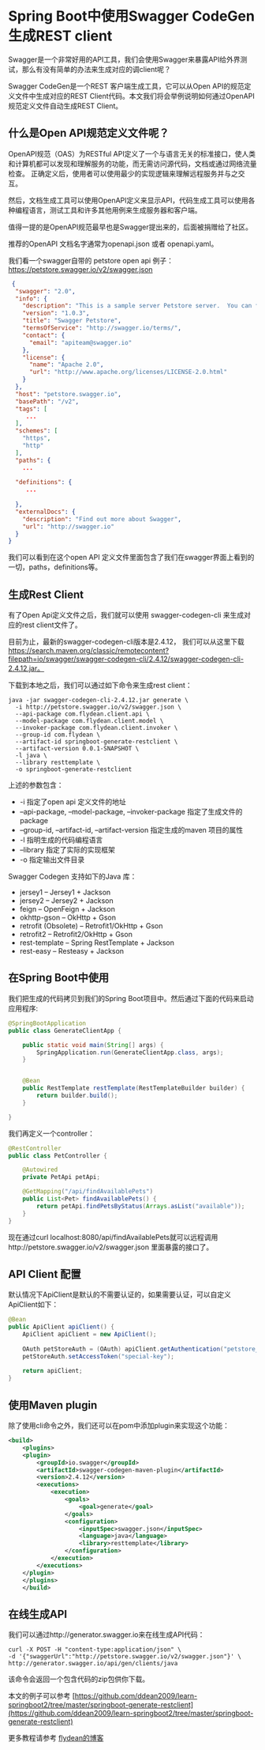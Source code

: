 # Spring Boot中使用Swagger CodeGen生成REST client

Swagger是一个非常好用的API工具，我们会使用Swagger来暴露API给外界测试，那么有没有简单的办法来生成对应的调client呢？ 

Swagger CodeGen是一个REST 客户端生成工具，它可以从Open API的规范定义文件中生成对应的REST Client代码。本文我们将会举例说明如何通过OpenAPI 规范定义文件自动生成REST Client。

## 什么是Open API规范定义文件呢？ 

OpenAPI规范（OAS）为RESTful API定义了一个与语言无关的标准接口，使人类和计算机都可以发现和理解服务的功能，而无需访问源代码，文档或通过网络流量检查。 正确定义后，使用者可以使用最少的实现逻辑来理解远程服务并与之交互。

然后，文档生成工具可以使用OpenAPI定义来显示API，代码生成工具可以使用各种编程语言，测试工具和许多其他用例来生成服务器和客户端。

值得一提的是OpenAPI规范最早也是Swagger提出来的，后面被捐赠给了社区。

推荐的OpenAPI 文档名字通常为openapi.json 或者 openapi.yaml。

我们看一个swagger自带的 petstore open api 例子： https://petstore.swagger.io/v2/swagger.json

~~~json
 {
  "swagger": "2.0",
  "info": {
    "description": "This is a sample server Petstore server.  You can find out more about Swagger at [http://swagger.io](http://swagger.io) or on [irc.freenode.net, #swagger](http://swagger.io/irc/).  For this sample, you can use the api key `special-key` to test the authorization filters.",
    "version": "1.0.3",
    "title": "Swagger Petstore",
    "termsOfService": "http://swagger.io/terms/",
    "contact": {
      "email": "apiteam@swagger.io"
    },
    "license": {
      "name": "Apache 2.0",
      "url": "http://www.apache.org/licenses/LICENSE-2.0.html"
    }
  },
  "host": "petstore.swagger.io",
  "basePath": "/v2",
  "tags": [
     ...
  ],
  "schemes": [
    "https",
    "http"
  ],
  "paths": {
    ...
       
  "definitions": {
     ...
     
  },
  "externalDocs": {
    "description": "Find out more about Swagger",
    "url": "http://swagger.io"
  }
}
~~~

我们可以看到在这个open API 定义文件里面包含了我们在swagger界面上看到的一切，paths，definitions等。

## 生成Rest Client

有了Open Api定义文件之后，我们就可以使用 swagger-codegen-cli 来生成对应的rest client文件了。

目前为止，最新的swagger-codegen-cli版本是2.4.12， 我们可以从这里下载 https://search.maven.org/classic/remotecontent?filepath=io/swagger/swagger-codegen-cli/2.4.12/swagger-codegen-cli-2.4.12.jar。 

下载到本地之后，我们可以通过如下命令来生成rest client：

~~~shell
java -jar swagger-codegen-cli-2.4.12.jar generate \
  -i http://petstore.swagger.io/v2/swagger.json \
  --api-package com.flydean.client.api \
  --model-package com.flydean.client.model \
  --invoker-package com.flydean.client.invoker \
  --group-id com.flydean \
  --artifact-id springboot-generate-restclient \
  --artifact-version 0.0.1-SNAPSHOT \
  -l java \
  --library resttemplate \
  -o springboot-generate-restclient
~~~

上述的参数包含：

* -i 指定了open api 定义文件的地址
* –api-package, –model-package, –invoker-package 指定了生成文件的package
* –group-id, –artifact-id, –artifact-version 指定生成的maven 项目的属性
* -l 指明生成的代码编程语言
* –library 指定了实际的实现框架
* -o 指定输出文件目录

Swagger Codegen 支持如下的Java 库：

* jersey1 – Jersey1 + Jackson
* jersey2 – Jersey2 + Jackson
* feign – OpenFeign + Jackson
* okhttp-gson – OkHttp + Gson
* retrofit (Obsolete) – Retrofit1/OkHttp + Gson
* retrofit2 – Retrofit2/OkHttp + Gson
* rest-template – Spring RestTemplate + Jackson
* rest-easy – Resteasy + Jackson

## 在Spring Boot中使用

我们把生成的代码拷贝到我们的Spring Boot项目中。然后通过下面的代码来启动应用程序:

~~~java
@SpringBootApplication
public class GenerateClientApp {

    public static void main(String[] args) {
        SpringApplication.run(GenerateClientApp.class, args);
    }


    @Bean
    public RestTemplate restTemplate(RestTemplateBuilder builder) {
        return builder.build();
    }

}
~~~

我们再定义一个controller：

~~~java
@RestController
public class PetController {

    @Autowired
    private PetApi petApi;

    @GetMapping("/api/findAvailablePets")
    public List<Pet> findAvailablePets() {
        return petApi.findPetsByStatus(Arrays.asList("available"));
    }
}
~~~

现在通过curl localhost:8080/api/findAvailablePets就可以远程调用http://petstore.swagger.io/v2/swagger.json 里面暴露的接口了。

##  API Client 配置

默认情况下ApiClient是默认的不需要认证的，如果需要认证，可以自定义ApiClient如下：

~~~java
@Bean
public ApiClient apiClient() {
    ApiClient apiClient = new ApiClient();
 
    OAuth petStoreAuth = (OAuth) apiClient.getAuthentication("petstore_auth");
    petStoreAuth.setAccessToken("special-key");
 
    return apiClient;
}
~~~

## 使用Maven plugin

除了使用cli命令之外，我们还可以在pom中添加plugin来实现这个功能：

~~~xml
<build>
    <plugins>
    <plugin>
        <groupId>io.swagger</groupId>
        <artifactId>swagger-codegen-maven-plugin</artifactId>
        <version>2.4.12</version>
        <executions>
            <execution>
                <goals>
                    <goal>generate</goal>
                </goals>
                <configuration>
                    <inputSpec>swagger.json</inputSpec>
                    <language>java</language>
                    <library>resttemplate</library>
                </configuration>
            </execution>
        </executions>
    </plugin>
    </plugins>
    </build>
~~~

## 在线生成API

我们可以通过http://generator.swagger.io来在线生成API代码：

~~~shell
curl -X POST -H "content-type:application/json" \
-d '{"swaggerUrl":"http://petstore.swagger.io/v2/swagger.json"}' \
http://generator.swagger.io/api/gen/clients/java
~~~

该命令会返回一个包含代码的zip包供你下载。

本文的例子可以参考 [https://github.com/ddean2009/learn-springboot2/tree/master/springboot-generate-restclient](https://github.com/ddean2009/learn-springboot2/tree/master/springboot-generate-restclient)

更多教程请参考 [flydean的博客](www.flydean.com)